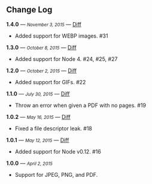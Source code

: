## Change Log

**1.4.0** — <small>_November 3, 2015_</small> — [Diff](https://github.com/lob/calipers/compare/v1.3.0...v1.4.0)

*   Added support for WEBP images. #31

**1.3.0** — <small>_October 8, 2015_</small> — [Diff](https://github.com/lob/calipers/compare/v1.2.0...v1.3.0)

*   Added support for Node 4. #24, #25, #27

**1.2.0** — <small>_October 2, 2015_</small> — [Diff](https://github.com/lob/calipers/compare/v1.1.0...v1.2.0)

*   Added support for GIFs. #22

**1.1.0** — <small>_July 30, 2015_</small> — [Diff](https://github.com/lob/calipers/compare/v1.0.2...v1.1.0)

*   Throw an error when given a PDF with no pages. #19

**1.0.2** — <small>_May 16, 2015_</small> — [Diff](https://github.com/lob/calipers/compare/v1.0.1...v1.0.2)

*   Fixed a file descriptor leak. #18

**1.0.1** — <small>_May 12, 2015_</small> — [Diff](https://github.com/lob/calipers/compare/v1.0.0...v1.0.1)

*   Added support for Node v0.12. #16

**1.0.0** — <small>_April 2, 2015_</small>

*   Support for JPEG, PNG, and PDF.
